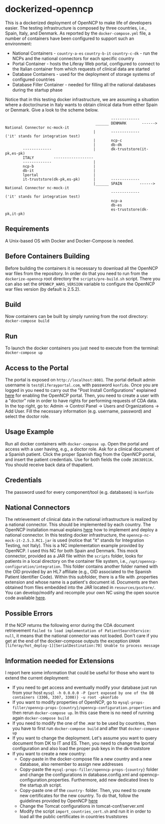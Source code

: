 # dockerized-openncp
This is a dockerized deployment of OpenNCP to make life of developers easier. The testing infrastructure is composed by three countries, i.e., Spain, Italy, and Denmark. As reported by the `docker-compose.yml` file, a number of containers have been configured to support such an environment:

* National Containers - `country-a-es` `country-b-it` `country-c-dk` - run the NCPs and the national connectors for each specific country
* Portal Container - hosts the Liferay Web portal, configured to connect to the Italian container from which requests of clinical data are started 
* Database Containers - used for the deployment of storage systems of configured countries 
* Database Filler Container - needed for filling all the national databases during the startup phase

Notice that in this testing docker infrastructure, we are assuming a situation where a doctor/nurse in Italy wants to obtain clinical data from either Spain or Denmark. Give a look to the scheme below.

                                                    -------------
                                             ______ DENMARK       ------> National Connector nc-mock-it
                                            |       -------------        ('it' stands for integration test)	
                                            |       ncp-c
                                            |       db-dk
            -------------                   |       dk-truststore(it-pk,es-pk)
            ITALY         ------------------
            -------------                   |
            ncp-b                           |
            db-it                           |
            lportal                         |
            it-truststore(dk-pk,es-pk)      |       -------------
                                            |______ SPAIN        ------> National Connector nc-mock-it
                                                    -------------       ('it' stands for integration test)	
                                                    ncp-a
                                                    db-es
                                                    es-truststore(dk-pk,it-pk)
## Requirements      

A Unix-based OS with Docker and Docker-Compose is needed.


## Before Containers Building

Before building the containers it is necessary to download all the OpenNCP war files from the repository. In order do that you need to run from the `dockerize-openncp` root directory the `scripts/pre-build.sh` script. There you can also set the `OPENNCP_WARS_VERSION` variable to configure the OpenNCP war files version (by default is 2.5.2).

## Build

Now containers can be built by simply running from the root directory: `docker-compose build`


## Run

To launch the docker containers you just need to execute from the terminal: `docker-compose up`


## Access to the Portal

The portal is exposed on `http://localhost:8081`. The portal default admin username is `test@liferayportal.com`, with password `konfido`. Once you are logged in you need to carry out the "Post Install Configurations" explained [here](https://ec.europa.eu/cefdigital/wiki/display/EHNCP/Installing+OpenNCP+Portal) for enabling the OpenNCP portal. Then, you need to create a user with a "doctor" role in order to have rights for performing requests of CDA data. In the top right, go to: Admin -> Control Panel -> Users and Organizations -> Add User. Fill the necessary information (e.g. username, password) and select the doctor role. 


## Usage Example

Run all docker containers with `docker-compose up`. Open the portal and access with a user having, e.g., a doctor role. Ask for a clinical document of a Spanish patient. Click the proper Spanish flag from the OpenNCP portal, and insert the patient credentials. Use for both fields the code `28638911K`. You should receive back data of thapatient. 


## Credentials

The password used for every component/tool (e.g. databases) is `konfido`


## National Connectors

The retrievement of clinical data in the national infrastructure is realized by a national connector. This should be implemented by each country. The OpenNCP installation manual explains [here](https://ec.europa.eu/cefdigital/wiki/display/EHNCP/Integration+of+Protocol+Terminators+with+National+Connector) how to implement and deploy a national connector. In this testing docker infrastructure, the `openncp-nc-mock-it-2.5.3.RC1.jar` is used (notice that "it" stands for Integration Testing, not Italy). This is a NC implementation example provided by OpenNCP. I used this NC for both Spain and Denmark. 
This mock connector, provided as a JAR file within the `scripts` folder, looks for patients in a local directory on the container file system, i.e., `/opt/openncp-configuration/integration`. This folder contains another folder named with the OID provided by an HL7 affiliate (e.g., OID associated to the Spanish Patient Identifier Code). Within this subfolder, there is a file with .properties extension and whose name is a patient's document id. Documents are then obtained from files embedded into the JAR located in `resources/psstore/`. 
You can develop/modify and recompile your own NC using the open source code available [here](https://ec.europa.eu/cefdigital/code/projects/EHNCP/repos/ehealth/browse/protocol-terminators/epsos-ncp-server). 



## Possible Errors

If the NCP returns the following error during the CDA document retrievement `Failed to load implementation of PatientSearchService: null`, it means that the national connector was not loaded. 
Don't care if you get at the end of the docker-compose outputs the exception `ERROR [liferay/hot_deploy-1][SerialDestination:70] Unable to process message`


## Information needed for Extensions

I report here some information that could be useful for those who want to extend the current deployment:

* If you need to get access and eventually modify your database just run from your host `mysql -h 0.0.0.0 -P {port exposed by one of the DB containers (3306, 3307, 3308)} -u root -pkonfido`
* If you want to modify properties of OpenNCP, go to `mysql-props-filler/openncp-props-{country}/openncp-configuration.properties` and then rerun `docker-compose up`. In this case there is no need of running again `docker-compose build`
* If you need to modify the one of the .war to be used by countries, then you have to first run `docker-compose build` and after that `docker-compose up`
* If you want to change the deployment. Let's assume you want to query document from DK to IT and ES. Then, you need to change the lportal configuration and also load the proper pub keys in the dk-truststore
* If you want to create a new country:
    * Copy-paste in the docker-compose file a new country and a new database, also remember to assign new addresses
    * Copy-paste the `mysql-props-filler/openncp-props-{country}` folder and change the configurations in database.config.xml and openncp-configuration.properties. Furthermore, add new dedicated lines to the startup.sh script. 
    * Copy-paste one of the `country-` folder. Then, you need to create new certificates for the new country. To do that, follow the guidelines provided by OpenNCP [here](https://ec.europa.eu/cefdigital/wiki/display/EHNCP/Create+epSOS+Certificates)
    * Change the Tomcat configurations in tomcat-conf/server.xml
    * Modify the script `import_countries_cert.sh` and run it in order to load all the public certificates in countries truststores 
